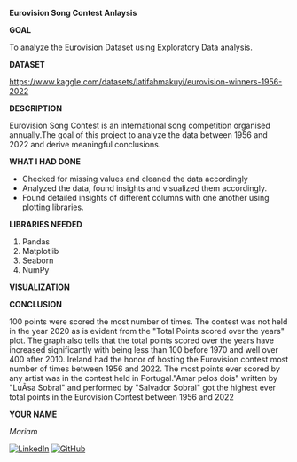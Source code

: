 

**Eurovision Song Contest Anlaysis**

**GOAL**

To analyze the Eurovision Dataset using Exploratory Data analysis.

**DATASET**

https://www.kaggle.com/datasets/latifahmakuyi/eurovision-winners-1956-2022

**DESCRIPTION**

Eurovision Song Contest is an international song competition organised annually.The goal of this project to analyze the data between 1956 and 2022 and derive meaningful conclusions.

**WHAT I HAD DONE**

* Checked for missing values and cleaned the data accordingly
* Analyzed the data, found insights and visualized them accordingly.
* Found detailed insights of different columns with one another using plotting libraries.


**LIBRARIES NEEDED**

1. Pandas
2. Matplotlib
3. Seaborn
4. NumPy

**VISUALIZATION**


**CONCLUSION**

100 points were scored the most number of times. The contest was not held in the year 2020 as is evident from the "Total Points scored over the years" plot. The graph also tells that the total points scored over the years have increased significantly with being less than 100 before 1970 and well over 400 after 2010. 
Ireland had the honor of hosting the Eurovision contest most number of times between 1956 and 2022.
The most points ever scored by any artist was in the contest held in Portugal."Amar pelos dois" written by "LuÃ­sa Sobral" and performed by "Salvador Sobral" got the highest ever total points in the Eurovision Contest between 1956 and 2022

**YOUR NAME**

*Mariam*

[![LinkedIn](https://img.shields.io/badge/linkedin-%230077B5.svg?style=for-the-badge&logo=linkedin&logoColor=white)](https://www.linkedin.com/in/mariam-m7084)  [![GitHub](https://img.shields.io/badge/github-%23121011.svg?style=for-the-badge&logo=github&logoColor=white)](https://github.com/mariam7084/)

